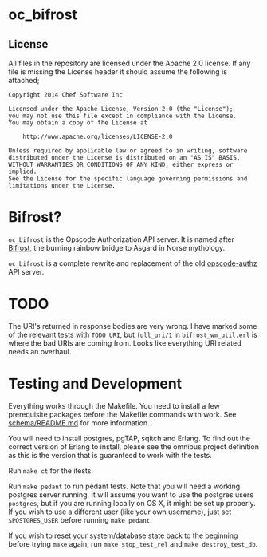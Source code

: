 oc_bifrost
========

## License

All files in the repository are licensed under the Apache 2.0 license. If any
file is missing the License header it should assume the following is attached;

```
Copyright 2014 Chef Software Inc

Licensed under the Apache License, Version 2.0 (the "License");
you may not use this file except in compliance with the License.
You may obtain a copy of the License at

    http://www.apache.org/licenses/LICENSE-2.0

Unless required by applicable law or agreed to in writing, software
distributed under the License is distributed on an "AS IS" BASIS,
WITHOUT WARRANTIES OR CONDITIONS OF ANY KIND, either express or implied.
See the License for the specific language governing permissions and
limitations under the License.
```

Bifrost?
=========

`oc_bifrost` is the Opscode Authorization API server.  It is named
after [Bifrost][], the burning rainbow bridge to Asgard in Norse mythology.

`oc_bifrost` is a complete rewrite and replacement of the old
[opscode-authz][] API server.

[Bifrost]:http://en.wikipedia.org/wiki/Bifrost
[opscode-authz]:https://github.com/opscode/opscode-authz

TODO
====

The URI's returned in response bodies are very wrong. I have marked some of the relevant tests
with `TODO URI`, but `full_uri/1` in `bifrost_wm_util.erl` is where the bad URIs are coming from.
Looks like everything URI related needs an overhaul.

Testing and Development
=======================

Everything works through the Makefile. You need to install a few prerequisite
packages before the Makefile commands with work.  See
[schema/README.md](schema/README.md) for more information.

You will need to install postgres, pgTAP, sqitch and Erlang. To find out the
correct version of Erlang to install, please see the omnibus project definition
as this is the version that is guaranteed to work with the tests.

Run `make ct` for the itests.

Run `make pedant` to run pedant tests. Note that you will need a working
postgres server running. It will assume you want to use the postgres users
`postgres`, but if you are running locally on OS X, it might be set up properly.
If you wish to use a different user (like your own username), just set `$POSTGRES_USER`
before running `make pedant`.

If you wish to reset your system/database state back to the beginning before
trying `make` again, run `make stop_test_rel` and `make destroy_test_db`.
